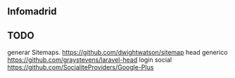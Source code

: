 ## Infomadrid











 ## TODO

 generar Sitemaps. https://github.com/dwightwatson/sitemap
 head generico https://github.com/graystevens/laravel-head
 login social https://github.com/SocialiteProviders/Google-Plus
